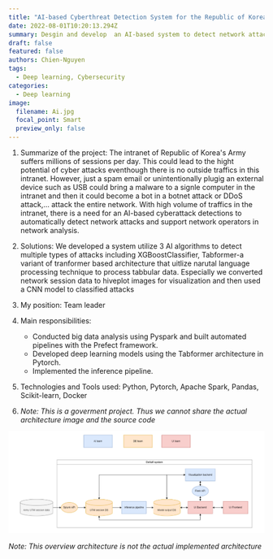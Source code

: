 ```yaml
---
title: "AI-based Cyberthreat Detection System for the Republic of Korea Army"
date: 2022-08-01T10:20:13.294Z
summary: Desgin and develop  an AI-based system to detect network attacks in the intranet of the Republic of Korea Army.
draft: false
featured: false
authors: Chien-Nguyen
tags:
  - Deep learning, Cybersecurity
categories:
  - Deep learning
image:
  filename: Ai.jpg
  focal_point: Smart
  preview_only: false
---
```

1. Summarize of the project: The intranet of Republic of Korea's Army suffers millions of sessions per day. This could lead to the hight potential of cyber attacks eventhough there is no outside traffics in this intranet. However, just a spam email or unintentionally plugig an external device such as USB could bring a malware to a signle computer in the intranet and then it could become a bot in a botnet attack or DDoS attack,... attack the entire network. With high volume of traffics in the intranet, there is a need for an AI-based cyberattack detections to automatically detect network attacks and support network operators in network analysis.
2. Solutions: We developed a system utilize 3 AI algorithms to detect multiple types of attacks including XGBoostClassifier, Tabformer-a variant of tranformer based architecture that uitlize narutal language processing technique to process tabbular data. Especially we converted network session data to hiveplot images for visualization and then used a CNN model to classified attacks


3. My position: Team leader

4. Main responsibilities:
    - Conducted big data analysis using Pyspark and built automated pipelines with the Prefect framework.
    - Developed deep learning models using the Tabformer architecture in Pytorch.
    - Implemented the inference pipeline.

5.  Technologies and Tools used: Python, Pytorch, Apache Spark, Pandas, Scikit-learn, Docker
6. *Note: This is a goverment project. Thus we cannot share the actual architecture image and the source code*

![Overview architecture](overview_architecture.png)

*Note: This overview architecture is not the actual implemented architecture*